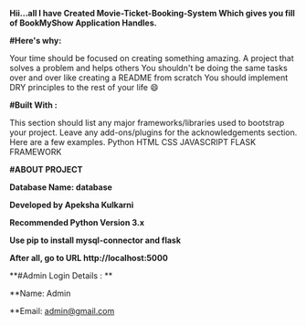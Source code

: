 **Hii...all I have Created Movie-Ticket-Booking-System Which gives you fill of BookMyShow Application Handles.**

**#Here's why:**

Your time should be focused on creating something amazing. A project that solves a problem and helps others
You shouldn't be doing the same tasks over and over like creating a README from scratch
You should implement DRY principles to the rest of your life 😄

**#Built With :**

This section should list any major frameworks/libraries used to bootstrap your project. 
Leave any add-ons/plugins for the acknowledgements section. Here are a few examples.
 Python 
 HTML
 CSS
 JAVASCRIPT
 FLASK FRAMEWORK
 

**#ABOUT PROJECT**

**Database Name: database**

**Developed by Apeksha Kulkarni**

**Recommended Python Version 3.x**

**Use pip to install mysql-connector and flask**

**After all, go to URL http://localhost:5000**


**#Admin Login Details : **

**Name: Admin

**Email: admin@gmail.com
